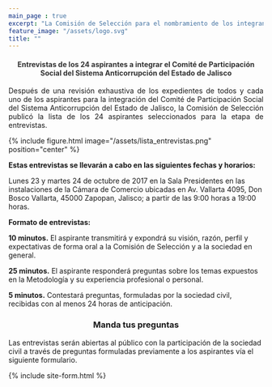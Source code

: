 ```yaml
---
main_page : true
excerpt: "La Comisión de Selección para el nombramiento de los integrantes del Comité de Participación Social del Sistema Anticorrupción del Estado de Jalisco, se constituye por 9 ciudadanas y ciudadanos comprometidos con la vida pública de nuestra Entidad. Esta Comisión fue designada por el Congreso del Estado con fundamento en la Constitución Política de Jalisco y la Ley del Sistema Anticorrupción Local. Su labor fundamental será identificar, seleccionar y nombrar a quienes formarán el primer Comité de Participación Social del Sistema Estatal Anticorrupción, pieza vital para la sinergia entre la sociedad civil y el sector gobierno en las tareas de prevención, investigación y sanción de los actos de corrupción."
feature_image: "/assets/logo.svg"
title: ""
---
```


<p></p>

<h4 style="color: #333333; text-align:center">Entrevistas de los 24 aspirantes a integrar el Comité de Participación Social del Sistema Anticorrupción del Estado de Jalisco</h4>
<p></p>
<p style="text-align:justify">Después de una revisión exhaustiva de los expedientes de todos y cada uno de los aspirantes para la integración del Comité de Participación Social del Sistema Anticorrupción del Estado de Jalisco, la Comisión de Selección publicó la lista de los 24 aspirantes seleccionados para la etapa de entrevistas.</p>

<p></p>
<p></p>

{% include figure.html image="/assets/lista_entrevistas.png" position="center" %}

<p></p>

<b>Estas entrevistas se llevarán a cabo en las siguientes fechas y horarios:</b>

Lunes 23 y martes 24 de octubre de 2017 en la Sala Presidentes en las instalaciones de la Cámara de Comercio ubicadas en Av. Vallarta 4095, Don Bosco Vallarta, 45000 Zapopan, Jalisco; a partir de las 9:00 horas a 19:00 horas.

<p></p>
<p></p>
<p></p>

<b>Formato de entrevistas:</b>


<b>10 minutos.</b>  El aspirante transmitirá y expondrá su visión, razón, perfil y expectativas de forma oral a la Comisión de Selección y a la sociedad en general.

<b>25 minutos.</b> El aspirante responderá preguntas sobre los temas expuestos en la Metodología y su experiencia profesional o personal.

<b>5 minutos.</b> Contestará preguntas, formuladas por la sociedad civil, recibidas con al menos 24 horas de anticipación. 

<p></p>
<h3 style="text-align:center">Manda tus preguntas</h3>
<p></p>

Las entrevistas serán abiertas al público con la participación de la sociedad civil a través de preguntas formuladas previamente a los aspirantes vía el siguiente formulario.

<p></p>

{% include site-form.html %}
<p></p>
